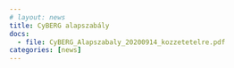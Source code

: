 ```yaml
---
# layout: news
title: CyBERG alapszabály
docs:
  - file: CyBERG_Alapszabaly_20200914_kozzetetelre.pdf
categories: [news]
---
```

